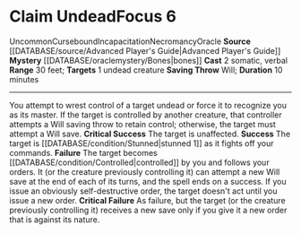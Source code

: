 ﻿---
actions: '[two-actions]'
area: null
bloodline: null
component:
- Somatic
- Verbal
cost: null
deity: null
domain: null
duration: 10 minutes
element: null
heighten: null
heighten_level: '6'
id: '749'
lesson: null
level: '6'
mystery: '[[DATABASE/oraclemystery/Bones|Bones]]'
name: Claim Undead
patron_theme: null
range: 30 feet
rarity: Uncommon
requirement: null
rus_type_level: null
saving_throw: Will
school: Necromancy
source: '[[DATABASE/source/Advanced Player''s Guide|Advanced Player''s Guide]]'
target: 1 [[DATABASE/trait/Undead|undead]] creature
tradition: null
trait:
- '[[DATABASE/trait/Cursebound|Cursebound]]'
- '[[DATABASE/trait/Incapacitation|Incapacitation]]'
- '[[DATABASE/trait/Necromancy|Necromancy]]'
- '[[DATABASE/trait/Oracle|Oracle]]'
- '[[DATABASE/trait/Uncommon|Uncommon]]'
trigger: null
type: Focus

---
# Claim Undead<span class="item-type">Focus 6</span>

<span class="trait-uncommon item-trait">Uncommon</span><span class="item-trait">Cursebound</span><span class="item-trait">Incapacitation</span><span class="item-trait">Necromancy</span><span class="item-trait">Oracle</span>
**Source** [[DATABASE/source/Advanced Player's Guide|Advanced Player's Guide]] 
**Mystery** [[DATABASE/oraclemystery/Bones|bones]]
**Cast** <span class="action-icon">2</span> somatic, verbal
**Range** 30 feet; **Targets** 1 undead creature
**Saving Throw** Will; **Duration** 10 minutes

---
You attempt to wrest control of a target undead or force it to recognize you as its master. If the target is controlled by another creature, that controller attempts a Will saving throw to retain control; otherwise, the target must attempt a Will save.
**Critical Success** The target is unaffected.
**Success** The target is [[DATABASE/condition/Stunned|stunned 1]] as it fights off your commands.
**Failure** The target becomes [[DATABASE/condition/Controlled|controlled]] by you and follows your orders. It (or the creature previously controlling it) can attempt a new Will save at the end of each of its turns, and the spell ends on a success. If you issue an obviously self-destructive order, the target doesn't act until you issue a new order.
**Critical Failure** As failure, but the target (or the creature previously controlling it) receives a new save only if you give it a new order that is against its nature.
